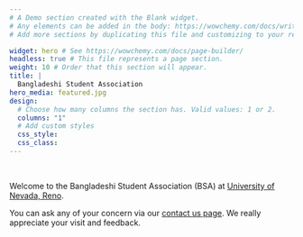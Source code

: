 ```yaml
---
# A Demo section created with the Blank widget.
# Any elements can be added in the body: https://wowchemy.com/docs/writing-markdown-latex/
# Add more sections by duplicating this file and customizing to your requirements.

widget: hero # See https://wowchemy.com/docs/page-builder/
headless: true # This file represents a page section.
weight: 10 # Order that this section will appear.
title: |
  Bangladeshi Student Association
hero_media: featured.jpg
design:
  # Choose how many columns the section has. Valid values: 1 or 2.
  columns: "1"
  # Add custom styles
  css_style:
  css_class:
---
```


<br>

Welcome to the Bangladeshi Student Association (BSA) at [University of Nevada, Reno](https://www.unr.edu/gsa/clubs-and-organizations/current-clubs).

You can ask any of your concern via our [contact us page](./contact/). We really appreciate your visit and feedback.

